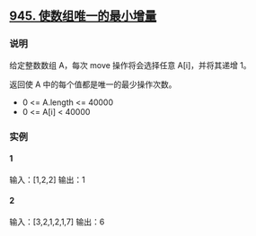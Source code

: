 ## [945. 使数组唯一的最小增量](https://leetcode-cn.com/problems/minimum-increment-to-make-array-unique/)

### 说明
给定整数数组 A，每次 move 操作将会选择任意 A[i]，并将其递增 1。

返回使 A 中的每个值都是唯一的最少操作次数。

* 0 <= A.length <= 40000
* 0 <= A[i] < 40000

### 实例
#### 1
输入：[1,2,2]
输出：1

#### 2
输入：[3,2,1,2,1,7]
输出：6
